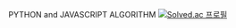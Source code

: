 PYTHON and JAVASCRIPT ALGORITHM
[![Solved.ac
프로필](http://mazassumnida.wtf/api/v2/generate_badge?boj=alstn113)](https://solved.ac/alstn113)
